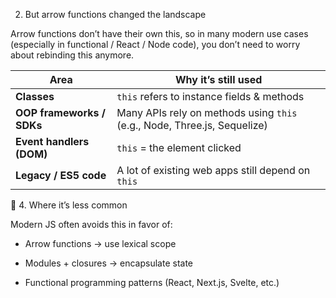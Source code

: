 2. But arrow functions changed the landscape

Arrow functions don’t have their own this,
so in many modern use cases (especially in functional / React / Node code),
you don’t need to worry about rebinding this anymore.

| Area                      | Why it’s still used                                                      |
| ------------------------- | ------------------------------------------------------------------------ |
| **Classes**               | `this` refers to instance fields & methods                               |
| **OOP frameworks / SDKs** | Many APIs rely on methods using `this` (e.g., Node, Three.js, Sequelize) |
| **Event handlers (DOM)**  | `this` = the element clicked                                             |
| **Legacy / ES5 code**     | A lot of existing web apps still depend on `this`                        |

🧩 4. Where it’s less common

Modern JS often avoids this in favor of:

- Arrow functions → use lexical scope

- Modules + closures → encapsulate state

- Functional programming patterns (React, Next.js, Svelte, etc.)